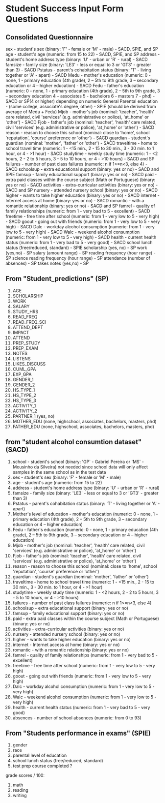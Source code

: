 # Student Success Input Form Questions

## Consolidated Questionnaire 

sex - student's sex (binary: 'F' - female or 'M' - male)
    - SACD, SPIE, and SP
age - student's age (numeric: from 15 to 22)
    - SACD, SPIE, and SP
address - student's home address type (binary: 'U' - urban or 'R' - rural)
    - SACD
famsize - family size (binary: 'LE3' - less or equal to 3 or 'GT3' - greater than 3)
    - SACD
Pstatus - parent's cohabitation status (binary: 'T' - living together or 'A' - apart)
    - SACD
Medu - mother's education (numeric: 0 - none, 1 - primary education (4th grade), 2 – 5th to 9th grade, 3 – secondary education or 4 – higher education)
    - SACD
Fedu - father's education (numeric: 0 - none, 1 - primary education (4th grade), 2 – 5th to 9th grade, 3 – secondary education 4 – associates  5 - bachelors 6 - masters 7 - phd)
    - SACD or SP(4 or higher) depending on numeric
General Parental education - (some college, associate's degree, other)
    - SPIE (should be derived from average of Medu + Fedu)
Mjob - mother's job (nominal: 'teacher', 'health' care related, civil 'services' (e.g. administrative or police), 'at_home' or 'other')
    - SACD
Fjob - father's job (nominal: 'teacher', 'health' care related, civil 'services' (e.g. administrative or police), 'at_home' or 'other')
    - SACD
reason - reason to choose this school (nominal: close to 'home', school 'reputation', 'course' preference or 'other')
    - SACD
guardian - student's guardian (nominal: 'mother', 'father' or 'other')
    - SACD
traveltime - home to school travel time (numeric: 1 - <15 min., 2 - 15 to 30 min., 3 - 30 min. to 1 hour, or 4 - >1 hour)
    - SACD
studytime - weekly study time (numeric: 1 - <2 hours, 2 - 2 to 5 hours, 3 - 5 to 10 hours, or 4 - >10 hours)
    - SACD and SP
failures - number of past class failures (numeric: n if 1<=n<3, else 4)
    - SACD
schoolsup - extra educational support (binary: yes or no)
    - SACD and SPIE
famsup - family educational support (binary: yes or no)
    - SACD
paid - extra paid classes within the course subject (Math or Portuguese) (binary: yes or no)
    - SACD
activities - extra-curricular activities (binary: yes or no)
    - SACD and SP
nursery - attended nursery school (binary: yes or no)
    - SACD
higher - wants to take higher education (binary: yes or no)
    - SACD
internet - Internet access at home (binary: yes or no)
    - SACD
romantic - with a romantic relationship (binary: yes or no)
    - SACD and SP
famrel - quality of family relationships (numeric: from 1 - very bad to 5 - excellent)
    - SACD
freetime - free time after school (numeric: from 1 - very low to 5 - very high)
    - SACD
goout - going out with friends (numeric: from 1 - very low to 5 - very high)
    - SACD
Dalc - workday alcohol consumption (numeric: from 1 - very low to 5 - very high)
    - SACD
Walc - weekend alcohol consumption (numeric: from 1 - very low to 5 - very high)
    - SACD
health - current health status (numeric: from 1 - very bad to 5 - very good)
    - SACD
school lunch status (free/reduced, standard)
    - SPIE
scholarship (yes, no)
    - SP
work (yes,no)
    - SP
salary (amount range)
    - SP
reading frequency (hour range)
    - SP
science reading frequency (hour range)
    - SP
attendance (number of absences)
    - SP
takes notes (yes,no)
    - SP

## From "Student_predictions" (SP)

1. AGE
2. SCHOLARSHIP 
3. WORK 
4. SALARY 
5. STUDY_HRS 
6. READ_FREQ 
7. READ_FREQ_SCI 
8. ATTEND_DEPT 
9. IMPACT 
10. ATTEND
11. PREP_STUDY 
12. PREP_EXAM 
13. NOTES 
14. LISTENS 
15. LIKES_DISCUSS 
16. CUML_GPA 
17. EXP_GPA 
18. GENDER_1 
19. GENDER_2 
20. HS_TYPE_1 
21. HS_TYPE_2 
22. HS_TYPE_3 
23. ACTIVITY_1 
24. ACTIVITY_2 
25. PARTNER_1 (yes, no)
27. MOTHER_EDU (none, highschool, associates, bachelors, masters, phd)
28.  FATHER_EDU (none, highschool, associates, bachelors, masters, phd)   

## from "student alcohol consumtion dataset" (SACD)

1. school - student's school (binary: 'GP' - Gabriel Pereira or 'MS' - Mousinho da Silveira) not needed since school data will only affect samples in the same school as in the test data
2. sex - student's sex (binary: 'F' - female or 'M' - male)
3. age - student's age (numeric: from 15 to 22)
4. address - student's home address type (binary: 'U' - urban or 'R' - rural)
5. famsize - family size (binary: 'LE3' - less or equal to 3 or 'GT3' - greater than 3)
6. Pstatus - parent's cohabitation status (binary: 'T' - living together or 'A' - apart)
7. Mother's level of education - mother's education (numeric: 0 - none, 1 - primary education (4th grade), 2 – 5th to 9th grade, 3 – secondary education or 4 – higher education)
8. Fedu - father's education (numeric: 0 - none, 1 - primary education (4th grade), 2 – 5th to 9th grade, 3 – secondary education or 4 – higher education)
9. Mjob - mother's job (nominal: 'teacher', 'health' care related, civil 'services' (e.g. administrative or police), 'at_home' or 'other')
10. Fjob - father's job (nominal: 'teacher', 'health' care related, civil 'services' (e.g. administrative or police), 'at_home' or 'other')
11. reason - reason to choose this school (nominal: close to 'home', school 'reputation', 'course' preference or 'other')
12. guardian - student's guardian (nominal: 'mother', 'father' or 'other')
13. traveltime - home to school travel time (numeric: 1 - <15 min., 2 - 15 to 30 min., 3 - 30 min. to 1 hour, or 4 - >1 hour)
14. studytime - weekly study time (numeric: 1 - <2 hours, 2 - 2 to 5 hours, 3 - 5 to 10 hours, or 4 - >10 hours)
15. failures - number of past class failures (numeric: n if 1<=n<3, else 4)
16. schoolsup - extra educational support (binary: yes or no)
17. famsup - family educational support (binary: yes or no)
18. paid - extra paid classes within the course subject (Math or Portuguese) (binary: yes or no)
19. activities - extra-curricular activities (binary: yes or no)
20. nursery - attended nursery school (binary: yes or no)
21. higher - wants to take higher education (binary: yes or no)
22. internet - Internet access at home (binary: yes or no)
23. romantic - with a romantic relationship (binary: yes or no)
24. famrel - quality of family relationships (numeric: from 1 - very bad to 5 - excellent)
25. freetime - free time after school (numeric: from 1 - very low to 5 - very high)
26. goout - going out with friends (numeric: from 1 - very low to 5 - very high)
27. Dalc - workday alcohol consumption (numeric: from 1 - very low to 5 - very high)
28. Walc - weekend alcohol consumption (numeric: from 1 - very low to 5 - very high)
29. health - current health status (numeric: from 1 - very bad to 5 - very good)
30. absences - number of school absences (numeric: from 0 to 93)

## From "Students performance in exams" (SPIE)

1. gender
2. race
3. parental level of education
4. school lunch status (free/reduced, standard)
5. test prep course completed ?

grade scores / 100:
1. math
2. reading
3. writing

    
    
    
    
    
    
    
    
    
    
    
    
    
    
    
    
    
    
    
    
    
    
    
    
    
    
    
    
    
